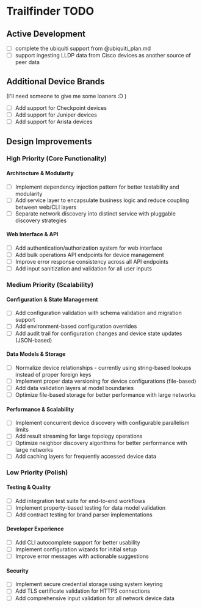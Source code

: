 # Trailfinder TODO

## Active Development

- [ ] complete the ubiquiti support from @ubiquiti_plan.md
- [ ] support ingesting LLDP data from Cisco devices as another source of peer data

## Additional Device Brands

(I'll need someone to give me some loaners :D )

- [ ] Add support for Checkpoint devices
- [ ] Add support for Juniper devices
- [ ] Add support for Arista devices

## Design Improvements

### High Priority (Core Functionality)

#### Architecture & Modularity

- [ ] Implement dependency injection pattern for better testability and modularity
- [ ] Add service layer to encapsulate business logic and reduce coupling between web/CLI layers
- [ ] Separate network discovery into distinct service with pluggable discovery strategies

#### Web Interface & API
- [ ] Add authentication/authorization system for web interface
- [ ] Add bulk operations API endpoints for device management
- [ ] Improve error response consistency across all API endpoints
- [ ] Add input sanitization and validation for all user inputs

### Medium Priority (Scalability)

#### Configuration & State Management
- [ ] Add configuration validation with schema validation and migration support
- [ ] Add environment-based configuration overrides
- [ ] Add audit trail for configuration changes and device state updates (JSON-based)

#### Data Models & Storage
- [ ] Normalize device relationships - currently using string-based lookups instead of proper foreign keys
- [ ] Implement proper data versioning for device configurations (file-based)
- [ ] Add data validation layers at model boundaries
- [ ] Optimize file-based storage for better performance with large networks

#### Performance & Scalability
- [ ] Implement concurrent device discovery with configurable parallelism limits
- [ ] Add result streaming for large topology operations
- [ ] Optimize neighbor discovery algorithms for better performance with large networks
- [ ] Add caching layers for frequently accessed device data

### Low Priority (Polish)

#### Testing & Quality
- [ ] Add integration test suite for end-to-end workflows
- [ ] Implement property-based testing for data model validation
- [ ] Add contract testing for brand parser implementations

#### Developer Experience
- [ ] Add CLI autocomplete support for better usability
- [ ] Implement configuration wizards for initial setup
- [ ] Improve error messages with actionable suggestions

#### Security

- [ ] Implement secure credential storage using system keyring
- [ ] Add TLS certificate validation for HTTPS connections
- [ ] Add comprehensive input validation for all network device data
